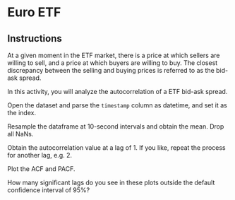# Euro ETF

## Instructions

At a given moment in the ETF market, there is a price at which sellers are willing to sell, and a price at which buyers are willing to buy. The closest discrepancy between the selling and buying prices is referred to as the bid-ask spread.

In this activity, you will analyze the autocorrelation of a ETF bid-ask spread. 

Open the dataset and parse the `timestamp` column as datetime, and set it as the index.

Resample the dataframe at 10-second intervals and obtain the mean. Drop all NaNs.

Obtain the autocorrelation value at a lag of 1. If you like, repeat the process for another lag, e.g. 2.

Plot the ACF and PACF. 

How many significant lags do you see in these plots outside the default confidence interval of 95%?
